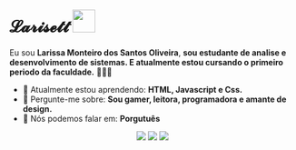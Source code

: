 # 𝓛𝓪𝓻𝓲𝓼𝓮𝓽𝓽 <img src="https://media.tenor.com/8QO0Qk29p28AAAAM/sett-berrinche.gif" width="40px">

Eu sou <strong>Larissa Monteiro dos Santos Oliveira</strong>, <strong>sou estudante de analise e desenvolvimento de sistemas.
E atualmente estou cursando o primeiro periodo da faculdade.</strong> 👨🏻‍💻 

- 🚀 Atualmente estou aprendendo: <strong>HTML, Javascript e Css.</strong> 
- 💬 Pergunte-me sobre: <strong>Sou gamer, leitora, programadora e amante de design.</strong>
- 📣 Nós podemos falar em: <strong>Porgutuês</strong>

<div align="center">

  <a href="#" alt="Gmail">
    <img src="https://img.shields.io/badge/-Gmail-FF0000?style=flat-square&labelColor=FF0000&logo=gmail&logoColor=white&link"/></a>

  <a href="#" alt="Linkedin">
    <img src="https://img.shields.io/badge/-Linkedin-0e76a8?style=flat-square&logo=Linkedin&logoColor=white&link"/></a>

  <a href="#" alt="Instagram">
    <img src="https://img.shields.io/badge/-Instagram-DF0174?style=flat-square&labelColor=DF0174&logo=instagram&logoColor=white&link"/></a>

</div>
